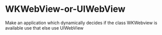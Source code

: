 # WKWebView-or-UIWebView
Make an application which dynamically decides if the class WKWebview is available use that else use UIWebView

